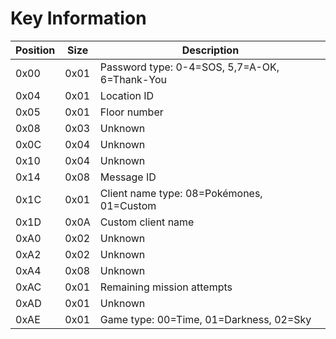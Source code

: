 # Key Information

Position | Size | Description
-------- | ---- | -----------
0x00     | 0x01 | Password type: 0-4=SOS, 5,7=A-OK, 6=Thank-You
0x04     | 0x01 | Location ID
0x05     | 0x01 | Floor number
0x08     | 0x03 | Unknown
0x0C     | 0x04 | Unknown
0x10     | 0x04 | Unknown
0x14     | 0x08 | Message ID
0x1C     | 0x01 | Client name type: 08=Pokémones, 01=Custom
0x1D     | 0x0A | Custom client name
0xA0     | 0x02 | Unknown
0xA2     | 0x02 | Unknown
0xA4     | 0x08 | Unknown
0xAC     | 0x01 | Remaining mission attempts
0xAD     | 0x01 | Unknown
0xAE     | 0x01 | Game type: 00=Time, 01=Darkness, 02=Sky

